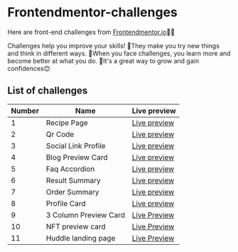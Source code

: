 # Frontendmentor-challenges
Here are front-end challenges from [Frontendmentor.io](https://frontendmentor.io)👨‍💻

Challenges help you improve your skills!
💪They make you try new things and think in different ways.
🤔When you face challenges, you learn more and become better at what you do.
🌟It's a great way to grow and gain confidences😊

## List of challenges
| Number | Name | Live preview |
| - | - | - |
|1| Recipe Page | [Live preview](https://amirhirx.github.io/frontendmentor-challenges/recipe-page/) |
|2| Qr Code | [Live preview](https://amirhirx.github.io/frontendmentor-challenges/qr-code/) |
|3| Social Link Profile | [Live preview](https://amirhirx.github.io/frontendmentor-challenges/social-link-profile/) |
|4| Blog Preview Card | [Live preview](https://amirhirx.github.io/frontendmentor-challenges/blog-preview-card/) | 
|5| Faq Accordion | [Live preview](https://amirhirx.github.io/frontendmentor-challenges/faq-accordion/) |
|6| Result Summary | [Live preview](https://amirhirx.github.io/frontendmentor-challenges/results-summary/) |
|7| Order Summary | [Live preview](https://amirhirx.github.io/frontendmentor-challenges/order-summary/) |
|8| Profile Card | [Live preview](https://amirhirx.github.io/frontendmentor-challenges/profile-card/) |
|9| 3 Column Preview Card |[Live Preview](https://amirhirx.github.io/frontendmentor-challenges/3-column-preview-card) |
|10| NFT preview card | [Live Preview](https://amirhirx.github.io/frontendmentor-challenges/nft-preview-card) |
|11| Huddle landing page| [Live Preview](https://amirhirx.github.io/frontendmentor-challenges/huddle-landing-page) |
